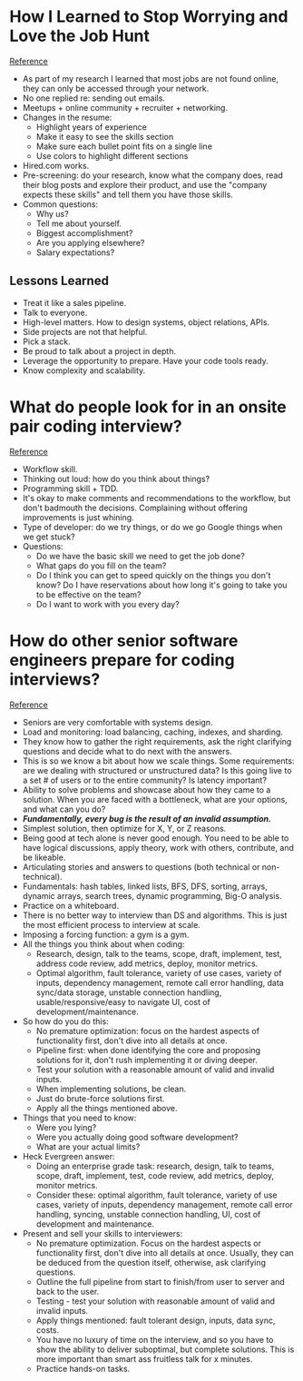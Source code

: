 # How I Learned to Stop Worrying and Love the Job Hunt
[Reference](https://blog.stephanbehnke.com/how-i-learned-to-stop-worrying-and-love-the-job-hunt-in-toronto/)

- As part of my research I learned that most jobs are not found online, they can only be accessed through your network.
- No one replied re: sending out emails.
- Meetups + online community + recruiter + networking.
- Changes in the resume:
  - Highlight years of experience
  - Make it easy to see the skills section
  - Make sure each bullet point fits on a single line
  - Use colors to highlight different sections
- Hired.com works.
- Pre-screening: do your research, know what the company does, read their blog posts and explore their product, and use the "company expects these skills" and tell them you have those skills.
- Common questions:
  - Why us?
  - Tell me about yourself.
  - Biggest accomplishment?
  - Are you applying elsewhere?
  - Salary expectations?

## Lessons Learned

- Treat it like a sales pipeline.
- Talk to everyone.
- High-level matters. How to design systems, object relations, APIs.
- Side projects are not that helpful.
- Pick a stack.
- Be proud to talk about a project in depth.
- Leverage the opportunity to prepare. Have your code tools ready.
- Know complexity and scalability.

# What do people look for in an onsite pair coding interview?
[Reference](https://www.quora.com/What-do-people-look-for-in-an-onsite-pair-coding-interview)

- Workflow skill.
- Thinking out loud: how do you think about things?
- Programming skill + TDD.
- It's okay to make comments and recommendations to the workflow, but don't badmouth the decisions. Complaining without offering improvements is just whining.
- Type of developer: do we try things, or do we go Google things when we get stuck?
- Questions:
  - Do we have the basic skill we need to get the job done?
  - What gaps do you fill on the team?
  - Do I think you can get to speed quickly on the things you don't know? Do I have reservations about how long it's going to take you to be effective on the team?
  - Do I want to work with you every day?

# How do other senior software engineers prepare for coding interviews?
[Reference](https://www.quora.com/How-do-other-senior-software-engineers-prepare-for-coding-interviews)

- Seniors are very comfortable with systems design.
- Load and monitoring: load balancing, caching, indexes, and sharding.
- They know how to gather the right requirements, ask the right clarifying questions and decide what to do next with the answers.
- This is so we know a bit about how we scale things. Some requirements: are we dealing with structured or unstructured data? Is this going live to a set # of users or to the entire community? Is latency important?
- Ability to solve problems and showcase about how they came to a solution. When you are faced with a bottleneck, what are your options, and what can you do?
- ***Fundamentally, every bug is the result of an invalid assumption.***
- Simplest solution, then optimize for X, Y, or Z reasons.
- Being good at tech alone is never good enough. You need to be able to have logical discussions, apply theory, work with others, contribute, and be likeable.
- Articulating stories and answers to questions (both technical or non-technical).
- Fundamentals: hash tables, linked lists, BFS, DFS, sorting, arrays, dynamic arrays, search trees, dynamic programming, Big-O analysis.
- Practice on a whiteboard.
- There is no better way to interview than DS and algorithms. This is just the most efficient process to interview at scale.
- Imposing a forcing function: a gym is a gym.
- All the things you think about when coding:
  - Research, design, talk to the teams, scope, draft, implement, test, address code review, add metrics, deploy, monitor metrics.
  - Optimal algorithm, fault tolerance, variety of use cases, variety of inputs, dependency management, remote call error handling, data sync/data storage, unstable connection handling, usable/responsive/easy to navigate UI, cost of development/maintenance.
- So how do you do this:
  - No premature optimization: focus on the hardest aspects of functionality first, don't dive into all details at once.
  - Pipeline first: when done identifying the core and proposing solutions for it, don't rush implementing it or diving deeper.
  - Test your solution with a reasonable amount of valid and invalid inputs.
  - When implementing solutions, be clean.
  - Just do brute-force solutions first.
  - Apply all the things mentioned above.
- Things that you need to know:
  - Were you lying?
  - Were you actually doing good software development?
  - What are your actual limits?
- Heck Evergreen answer:
  - Doing an enterprise grade task: research, design, talk to teams, scope, draft, implement, test, code review, add metrics, deploy, monitor metrics.
  - Consider these: optimal algorithm, fault tolerance, variety of use cases, variety of inputs, dependency management, remote call error handling, syncing, unstable connection handling, UI, cost of development and maintenance.
- Present and sell your skills to interviewers:
  - No premature optimization. Focus on the hardest aspects or functionality first, don't dive into all details at once. Usually, they can be deduced from the question itself, otherwise, ask clarifying questions.
  - Outline the full pipeline from start to finish/from user to server and back to the user.
  - Testing - test your solution with reasonable amount of valid and invalid inputs.
  - Apply things mentioned: fault tolerant design, inputs, data sync, costs.
  - You have no luxury of time on the interview, and so you have to show the ability to deliver suboptimal, but complete solutions. This is more important than smart ass fruitless talk for x minutes.
  - Practice hands-on tasks.
